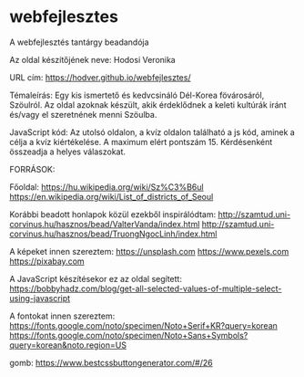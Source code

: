 # webfejlesztes
A webfejlesztés tantárgy beadandója

Az oldal készítőjének neve: Hodosi Veronika

URL cím: https://hodver.github.io/webfejlesztes/

Témaleírás: Egy kis ismertető és kedvcsináló Dél-Korea fövárosáról, Szöulról. Az oldal azoknak készült, akik érdeklődnek a keleti kultúrák iránt és/vagy el szeretnének menni Szöulba.

JavaScript kód:
Az utolsó oldalon, a kvíz oldalon található a js kód, aminek a célja a kvíz kiértékelése. A maximum elért pontszám 15. Kérdésenként összeadja a helyes válaszokat.

FORRÁSOK:

Főoldal:
https://hu.wikipedia.org/wiki/Sz%C3%B6ul
https://en.wikipedia.org/wiki/List_of_districts_of_Seoul

Korábbi beadott honlapok közül ezekből inspirálódtam:
http://szamtud.uni-corvinus.hu/hasznos/bead/ValterVanda/index.html
http://szamtud.uni-corvinus.hu/hasznos/bead/TruongNgocLinh/index.html

A képeket innen szereztem:
https://unsplash.com
https://www.pexels.com
https://pixabay.com

A JavaScript készítésekor ez az oldal segített:
https://bobbyhadz.com/blog/get-all-selected-values-of-multiple-select-using-javascript

A fontokat innen szereztem:
https://fonts.google.com/noto/specimen/Noto+Serif+KR?query=korean
https://fonts.google.com/noto/specimen/Noto+Sans+Symbols?query=korean&noto.region=US

gomb:
https://www.bestcssbuttongenerator.com/#/26
